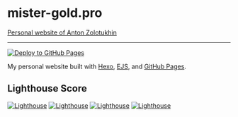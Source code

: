 # mister-gold.pro

[Personal website of Anton Zolotukhin](https://mister-gold.pro)

----

[![Deploy to GitHub Pages](https://github.com/bandantonio/bandantonio.github.io/actions/workflows/deploy.yml/badge.svg)](https://github.com/bandantonio/bandantonio.github.io/actions/workflows/deploy.yml)

My personal website built with [Hexo](https://hexo.io), [EJS](https://ejs.co), and [GitHub Pages](https://pages.github.com).

## Lighthouse Score

[![Lighthouse](https://img.shields.io/badge/-Performance:87-white?style=flat&logo=Lighthouse&logoColor=red)][Lighthouse]
[![Lighthouse](https://img.shields.io/badge/-Accessibility:100-white?style=flat&logo=Lighthouse&logoColor=red)][Lighthouse]
[![Lighthouse](https://img.shields.io/badge/-Best%20Practices:100-white?style=flat&logo=Lighthouse&logoColor=red)][Lighthouse]
[![Lighthouse](https://img.shields.io/badge/-SEO:100-white?style=flat&logo=Lighthouse&logoColor=red)][Lighthouse]

[Lighthouse]: https://web.dev/measure/?url=https%3A%2F%2Fmister-gold.pro
